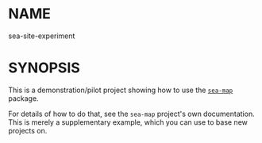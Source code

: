 # NAME

sea-site-experiment

# SYNOPSIS

This is a demonstration/pilot project showing how to use the [`sea-map`][1] package.

[1]: https://github.com/SolidarityEconomyAssociation/sea-map

For details of how to do that, see the `sea-map` project's own
documentation. This is merely a supplementary example, which you can
use to base new projects on.
